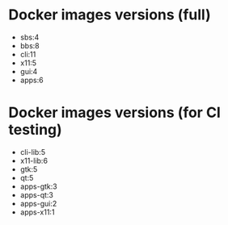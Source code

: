# Docker images versions (full)

* sbs:4
* bbs:8
* cli:11
* x11:5
* gui:4
* apps:6

# Docker images versions (for CI testing)

* cli-lib:5
* x11-lib:6
* gtk:5
* qt:5
* apps-gtk:3
* apps-qt:3
* apps-gui:2
* apps-x11:1
